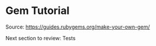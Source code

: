 # Gem Tutorial

Source: <https://guides.rubygems.org/make-your-own-gem/>

Next section to review: Tests
